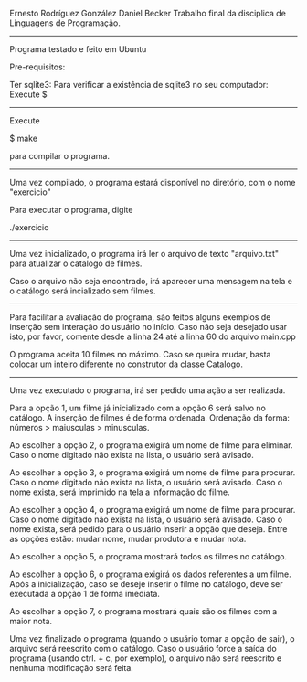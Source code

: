 Ernesto Rodríguez González
Daniel Becker
Trabalho final da disciplica de Linguagens de Programação.

***************
Programa testado e feito em Ubuntu

Pre-requisitos:

Ter sqlite3:
	Para verificar a existência de sqlite3 no seu computador:
		Execute
		$ 



***************
Execute 



$ make 

para compilar o programa.

***************

Uma vez compilado, o programa estará disponível no diretório, com o nome "exercicio"

Para executar o programa, digite

./exercicio

***************


Uma vez inicializado, o programa irá ler o arquivo de texto "arquivo.txt" para atualizar o catalogo de filmes.


Caso o arquivo não seja encontrado, irá aparecer uma mensagem na tela e o catálogo será incializado sem filmes.

*****************

Para facilitar a avaliação do programa, são feitos alguns exemplos de inserção sem interação do usuário no início. Caso não seja desejado usar isto, por favor, comente desde a linha 24 até a linha 60 do arquivo main.cpp


O programa aceita 10 filmes no máximo. Caso se queira mudar, basta colocar um inteiro diferente no construtor da classe Catalogo.

*****************

Uma vez executado o programa, irá ser pedido uma ação a ser realizada.

Para a opção 1, um filme já inicializado com a opção 6 será salvo no catálogo. A inserção de filmes é de forma ordenada. Ordenação da forma: números > maiusculas > minusculas.

Ao escolher a opção 2, o programa exigirá um nome de filme para eliminar. Caso o nome digitado não exista na lista, o usuário será avisado. 

Ao escolher a opção 3, o programa exigirá um nome de filme para procurar. Caso o nome digitado não exista na lista, o usuário será avisado. Caso o nome exista, será imprimido na tela a informação do filme.

Ao escolher a opção 4, o programa exigirá um nome de filme para procurar. Caso o nome digitado não exista na lista, o usuário será avisado. Caso o nome exista, será pedido para o usuário inserir a opção que deseja. Entre as opções estão: mudar nome, mudar produtora e mudar nota. 

Ao escolher a opção 5, o programa mostrará todos os filmes no catálogo.

Ao escolher a opção 6, o programa exigirá os dados referentes a um filme. Após a inicialização, caso se deseje inserir o filme no catálogo, deve ser executada a opção 1 de forma imediata.


Ao escolher a opção 7, o programa mostrará quais são os filmes com a maior nota.



Uma vez finalizado o programa (quando o usuário tomar a opção de sair), o arquivo será reescrito com o catálogo. Caso o usuário force a saída do programa (usando ctrl. + c, por exemplo), o arquivo não será reescrito e nenhuma modificação será feita.
